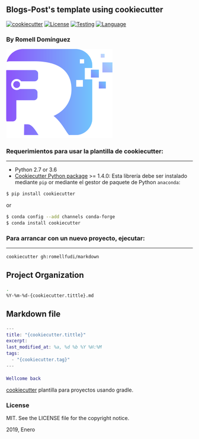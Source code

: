 ## Blogs-Post's template using cookiecutter

[![cookiecutter](https://img.shields.io/badge/cookiecutter-%23000000.svg?&style=flat&logo=data%3Aimage%2Fpng%3Bbase64%2CiVBORw0KGgoAAAANSUhEUgAAADIAAAAyCAMAAAAp4XiDAAAALVBMVEVHcEzUqgDUqgDVqwDWrADVqwDUqgDVqgDjtgB3XwBkTwC8lgCcfAAAAAAkGwCsIouVAAAAB3RSTlMA%2B8GTKVrp%2F68ezgAAAY9JREFUeNqtltuShCAMRA0Xuer%2Ff%2B4GUBECxN3anqnyQY9JkxDZqJSWQuwAuxBSq42VkgIsyqDyVUjFAIBPQZIpF%2BRAqAVg8vMGn7%2BVKTOLpPcEhBhMqwTtekRIm94evfeuh%2FCGlZQQNuXvvHPOe8qAFUMCg7gMJYQyhCi3QpIZqWNkIXIx8IfiwuiUVStmAdRueMJokhZVePvYVVN0MwoSz9O9bCDBBYkHKl5EX0cFgyDWHed5%2BJdx3klMSMw2snFaRSp3pCBQjLN53X1A6lfLyNePWqkv7olsY2ElYhPHd1MBEksk5L0S%2B4pTYX%2FVIPiLfa9TwWMEAfw%2FPuTGI4V4lNpqmVgZFPHdvCQO3cKuHUdlFDGLPJhfd3a0lFPoHpR8wzT1lJ%2FbklrizdQ5Pt3Ha0u%2Fyaxmx4ehCz4dSvyC1zB8dqDrgP3IgPo4xmun6g8r4Jrelqt61j0UVp%2Bx0WTOW6gSS6bOnIeYfMRpYj5cM3B%2BVCCZhatdxroOJO1kLgeS%2Fzv2jA5XQA9XfzjC%2FQA4aymNKfcrSgAAAABJRU5ErkJggg%3D%3D)](https://github.com/cookiecutter/cookiecutter)
[![License](https://img.shields.io/badge/license-MIT-blue.svg)](https://github.com/romellfudi/markdown/blob/master/LICENSE)
[![Testing](https://github.com/romellfudi/markdown/workflows/Testing%20the%20Project/badge.svg)](https://github.com/romellfudi/markdown/actions)
[![Language](https://img.shields.io/badge/anguage-EN-blue.svg?logo=librarything)](./README)

### By Romell Domínguez
[![](https://raw.githubusercontent.com/romellfudi/assets/me/icono.png)](https://www.romellfudi.com/)

### Requerimientos para usar la plantilla de cookiecutter:
-----------
 - Python 2.7 or 3.6
 - [Cookiecutter Python package](http://cookiecutter.readthedocs.org/en/latest/installation.html) >= 1.4.0: Esta librería debe ser instalado mediante `pip` or mediante el gestor de paquete de Python `anaconda`:

``` bash
$ pip install cookiecutter
```

or

``` bash
$ conda config --add channels conda-forge
$ conda install cookiecutter
```


### Para arrancar con un nuevo proyecto, ejecutar:
------------

    cookiecutter gh:romellfudi/markdown

## Project Organization

```sh
.
%Y-%m-%d-{cookiecutter.tittle}.md
```

## Markdown file
```m
---
title: "{cookiecutter.tittle}"
excerpt:
last_modified_at: %a, %d %b %Y %H:%M
tags: 
  - "{cookiecutter.tag}"
---

Wellcome back
```

[cookiecutter](https://github.com/audreyr/cookiecutter) plantilla para proyectos usando gradle.

### License
MIT. See the LICENSE file for the copyright notice.

2019, Enero
